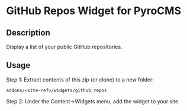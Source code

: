 # GitHub Repos Widget for PyroCMS

## Description

Display a list of your public GitHub repositories.

## Usage

Step 1: Extract contents of this zip (or clone) to a new folder:

	addons/<site-ref>/widgets/github_repos

Step 2: Under the Content&rarr;Widgets menu, add the widget to your site.